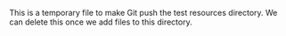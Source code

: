 This is a temporary file to make Git push the test resources directory. We can delete this once we add files to this directory.
